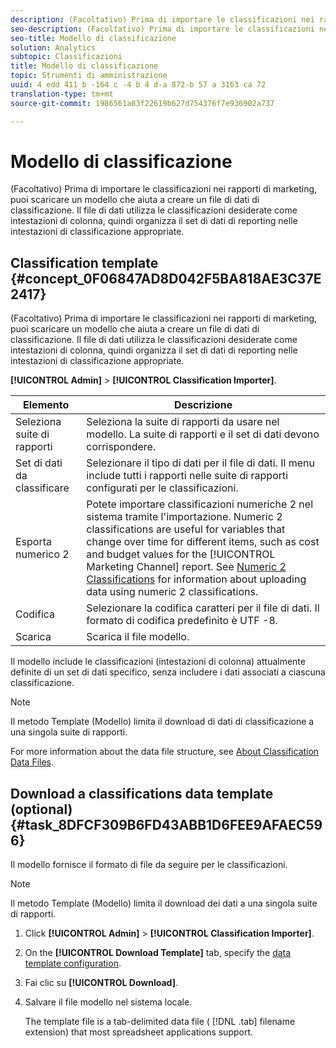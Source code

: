 ```yaml
---
description: (Facoltativo) Prima di importare le classificazioni nei rapporti di marketing, puoi scaricare un modello che aiuta a creare un file di dati di classificazione. Il file di dati utilizza le classificazioni desiderate come intestazioni di colonna, quindi organizza il set di dati di reporting nelle intestazioni di classificazione appropriate.
seo-description: (Facoltativo) Prima di importare le classificazioni nei rapporti di marketing, puoi scaricare un modello che aiuta a creare un file di dati di classificazione. Il file di dati utilizza le classificazioni desiderate come intestazioni di colonna, quindi organizza il set di dati di reporting nelle intestazioni di classificazione appropriate.
seo-title: Modello di classificazione
solution: Analytics
subtopic: Classificazioni
title: Modello di classificazione
topic: Strumenti di amministrazione
uuid: 4 edd 411 b -164 c -4 b 4 d-a 872-b 57 a 3163 ca 72
translation-type: tm+mt
source-git-commit: 1986561a83f22619b627d754376f7e936902a737

---
```



# Modello di classificazione

(Facoltativo) Prima di importare le classificazioni nei rapporti di marketing, puoi scaricare un modello che aiuta a creare un file di dati di classificazione. Il file di dati utilizza le classificazioni desiderate come intestazioni di colonna, quindi organizza il set di dati di reporting nelle intestazioni di classificazione appropriate.

## Classification template {#concept_0F06847AD8D042F5BA818AE3C37E2417}

(Facoltativo) Prima di importare le classificazioni nei rapporti di marketing, puoi scaricare un modello che aiuta a creare un file di dati di classificazione. Il file di dati utilizza le classificazioni desiderate come intestazioni di colonna, quindi organizza il set di dati di reporting nelle intestazioni di classificazione appropriate.

**[!UICONTROL Admin]** &gt; **[!UICONTROL Classification Importer]**.

| Elemento | Descrizione |
|---|---|
| Seleziona suite di rapporti | Seleziona la suite di rapporti da usare nel modello. La suite di rapporti e il set di dati devono corrispondere. |
| Set di dati da classificare | Selezionare il tipo di dati per il file di dati. Il menu include tutti i rapporti nelle suite di rapporti configurati per le classificazioni. |
| Esporta numerico 2 | Potete importare classificazioni numeriche 2 nel sistema tramite l'importazione. Numeric 2 classifications are useful for variables that change over time for different items, such as cost and budget values for the [!UICONTROL Marketing Channel] report. See [Numeric 2 Classifications](../../../components/c-classifications2/c-numeric-2/c-numeric-2-classifications.md#concept_71024B7B91DF4E909076062AB1380D8B) for information about uploading data using numeric 2 classifications. |
| Codifica | Selezionare la codifica caratteri per il file di dati. Il formato di codifica predefinito è UTF -8. |
| Scarica | Scarica il file modello. |

Il modello include le classificazioni (intestazioni di colonna) attualmente definite di un set di dati specifico, senza includere i dati associati a ciascuna classificazione.

>[!NOTE]
>
>Il metodo Template (Modello) limita il download di dati di classificazione a una singola suite di rapporti.

For more information about the data file structure, see [About Classification Data Files](../../../components/c-classifications2/c-classifications-importer/c-saint-data-files.md#concept_EBA7669C546040BE8162ADACA3548735).

## Download a classifications data template (optional) {#task_8DFCF309B6FD43ABB1D6FEE9AFAEC596}

Il modello fornisce il formato di file da seguire per le classificazioni.

>[!NOTE]
>
>Il metodo Template (Modello) limita il download dei dati a una singola suite di rapporti.

1. Click **[!UICONTROL Admin]** &gt; **[!UICONTROL Classification Importer]**.
1. On the **[!UICONTROL Download Template]** tab, specify the [data template configuration](../../../components/c-classifications2/c-classifications-importer/c-download-saint-data.md#concept_0F06847AD8D042F5BA818AE3C37E2417).
1. Fai clic su **[!UICONTROL Download]**.
1. Salvare il file modello nel sistema locale.

   The template file is a tab-delimited data file ( [!DNL .tab] filename extension) that most spreadsheet applications support.

